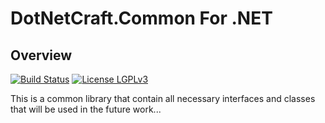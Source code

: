 DotNetCraft.Common For .NET
==========

## Overview

[![Build Status](https://travis-ci.org/DotNetCraft/DotNetCraft.Common.svg?branch=master)](https://travis-ci.org/DotNetCraft/DotNetCraft.Common) [![License LGPLv3](https://img.shields.io/badge/license-LGPLv3-green.svg)](http://www.gnu.org/licenses/lgpl-3.0.html)

This is a common library that contain all necessary interfaces and classes that will be used in the future work...